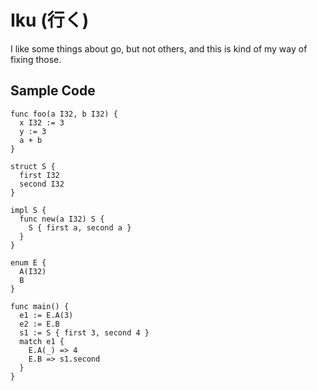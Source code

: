 # Iku (行く)

I like some things about go, but not others, and this is kind of my way of fixing those.

## Sample Code

```
func foo(a I32, b I32) {
  x I32 := 3
  y := 3
  a + b
}

struct S {
  first I32
  second I32
}

impl S {
  func new(a I32) S {
    S { first a, second a }
  }
}

enum E {
  A(I32)
  B
}

func main() {
  e1 := E.A(3)
  e2 := E.B
  s1 := S { first 3, second 4 }
  match e1 {
    E.A(_) => 4
    E.B => s1.second
  }
}
```
